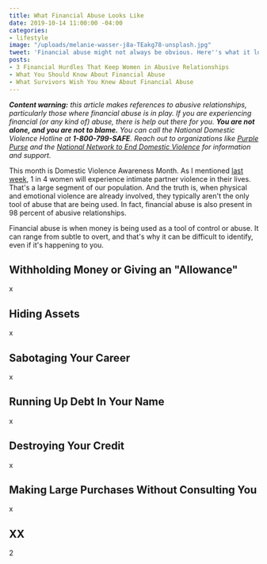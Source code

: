 ```yaml
---
title: What Financial Abuse Looks Like
date: 2019-10-14 11:00:00 -04:00
categories:
- lifestyle
image: "/uploads/melanie-wasser-j8a-TEakg78-unsplash.jpg"
tweet: 'Financial abuse might not always be obvious. Here''s what it looks like: '
posts:
- 3 Financial Hurdles That Keep Women in Abusive Relationships
- What You Should Know About Financial Abuse
- What Survivors Wish You Knew About Financial Abuse
---
```


***Content warning:** this article makes references to abusive relationships, particularly those where financial abuse is in play. If you are experiencing financial (or any kind of) abuse, there is help out there for you. **You are not alone, and you are not to blame.** You can call the National Domestic Violence Hotline at **1-800-799-SAFE**. Reach out to organizations like [Purple Purse](http://purplepurse.com/) and the [National Network to End Domestic Violence](http://www.womenslaw.org/laws_state_type.php?id=14107&state_code=PG&open_id=all) for information and support.*

This month is Domestic Violence Awareness Month. As I mentioned [last week](https://www.maggiegermano.com/blog/3-financial-hurdles-that-keep-women-in-abusive-relationships/), 1 in 4 women will experience intimate partner violence in their lives. That's a large segment of our population. And the truth is, when physical and emotional violence are already involved, they typically aren't the only tool of abuse that are being used. In fact, financial abuse is also present in 98 percent of abusive relationships. 

Financial abuse is when money is being used as a tool of control or abuse. It can range from subtle to overt, and that's why it can be difficult to identify, even if it's happening to you.

## Withholding Money or Giving an "Allowance"

x

## Hiding Assets

x

## Sabotaging Your Career

x

## Running Up Debt In Your Name

x

## Destroying Your Credit

x

## Making Large Purchases Without Consulting You

x

## XX

2